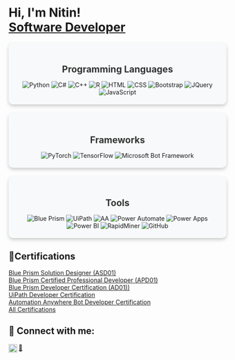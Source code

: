 <h1>Hi, I'm Nitin!<br> <a href="https://www.linkedin.com/in/nitin-prakash02/">Software Developer</a></h1>
<div style="background-color: #f8f9fa; padding: 20px; border-radius: 10px; box-shadow: 0 4px 8px 0 rgba(0,0,0,0.2); margin-bottom: 20px;">
    <h2 style="color: #333; text-align: center; margin-bottom: 15px;">Programming Languages</h2>
    <div class="lang" style="text-align: center;">
        <img src="https://img.shields.io/badge/-Python-F3F7FA?logo=python&logoColor=3776AB&style=for-the-badge&logoWidth=30" alt="Python">
        <img src="https://img.shields.io/badge/-C%20Sharp-F3F7FA?logo=c%20sharp&logoColor=512BD4&style=for-the-badge&logoWidth=30" alt="C#">
        <img src="https://img.shields.io/badge/-C++-F3F7FA?logo=c%2B%2B&logoColor=00599C&style=for-the-badge&logoWidth=30" alt="C++">
        <img src="https://img.shields.io/badge/-R-F3F7FA?logo=r&logoColor=276DC3&style=for-the-badge&logoWidth=30" alt="R">
        <img src="https://img.shields.io/badge/-HTML-F3F7FA?logo=html5&logoColor=E34F26&style=for-the-badge&logoWidth=30" alt="HTML">
        <img src="https://img.shields.io/badge/-CSS-F3F7FA?logo=css3&logoColor=1572B6&style=for-the-badge&logoWidth=30" alt="CSS">
        <img src="https://img.shields.io/badge/-Bootstrap-F3F7FA?logo=bootstrap&logoColor=7952B3&style=for-the-badge&logoWidth=30" alt="Bootstrap">
        <img src="https://img.shields.io/badge/-JQuery-F3F7FA?logo=jquery&logoColor=0769AD&style=for-the-badge&logoWidth=30" alt="JQuery">
        <img src="https://img.shields.io/badge/-JavaScript-F3F7FA?logo=javascript&logoColor=F7DF1E&style=for-the-badge&logoWidth=30" alt="JavaScript">
    </div>
</div>
<div style="background-color: #f8f9fa; padding: 20px; border-radius: 10px; box-shadow: 0 4px 8px 0 rgba(0,0,0,0.2); margin-bottom: 20px;">
    <h2 style="color: #333; text-align: center; margin-bottom: 15px;">Frameworks</h2>
    <div class="frameworks-tools" style="text-align: center;">
        <img src="https://img.shields.io/badge/-PyTorch-F3F7FA?logo=pytorch&logoColor=EE4C2C&style=for-the-badge&logoWidth=30" alt="PyTorch">
        <img src="https://img.shields.io/badge/-TensorFlow-F3F7FA?logo=tensorflow&logoColor=FF6F00&style=for-the-badge&logoWidth=30" alt="TensorFlow">
        <img src="https://img.shields.io/badge/-Microsoft%20Bot%20Framework-F3F7FA?logo=microsoft&logoColor=0078D4&style=for-the-badge&logoWidth=30" alt="Microsoft Bot Framework">
    </div>
</div>
<div style="background-color: #f8f9fa; padding: 20px; border-radius: 10px; box-shadow: 0 4px 8px 0 rgba(0,0,0,0.2); margin-bottom: 20px;">
    <h2 style="color: #333; text-align: center; margin-bottom: 15px;">Tools</h2>
    <div class="frameworks-tools" style="text-align: center;">
        <img src="https://img.shields.io/badge/-Blue%20Prism-F3F7FA?logo=blueprism&logoColor=276DC3&style=for-the-badge&logoWidth=30" alt="Blue Prism">
        <img src="https://img.shields.io/badge/-UiPath-F3F7FA?logo=uipath&logoColor=FAA81D&style=for-the-badge&logoWidth=30" alt="UiPath">
        <img src="https://img.shields.io/badge/-Automation%20Anywhere-F3F7FA?logo=automationanywhere&logoColor=00D1B2&style=for-the-badge&logoWidth=30" alt="AA">
        <img src="https://img.shields.io/badge/-Power%20Automate-F3F7FA?logo=microsoft&logoColor=0078D4&style=for-the-badge&logoWidth=30" alt="Power Automate">
        <img src="https://img.shields.io/badge/-Power%20Apps-F3F7FA?logo=microsoft&logoColor=0078D4&style=for-the-badge&logoWidth=30" alt="Power Apps">
        <img src="https://img.shields.io/badge/-Power%20BI-F3F7FA?logo=powerbi&logoColor=F2C811&style=for-the-badge&logoWidth=30" alt="Power BI">
        <img src="https://img.shields.io/badge/-RapidMiner-F3F7FA?logo=rapidminer&logoColor=FF6900&style=for-the-badge&logoWidth=30" alt="RapidMiner">
        <img src="https://img.shields.io/badge/-GitHub-F3F7FA?logo=github&logoColor=181717&style=for-the-badge&logoWidth=30" alt="GitHub">
    </div>
</div>



<h2>📄Certifications</h2>
<a href="https://www.credly.com/badges/0b62dc57-6fb3-4f5d-a16e-b9f3b9dcc80f?source=linked_in_profile">Blue Prism Solution Designer (ASD01)</a><br>
<a href="https://www.credly.com/badges/2e8ee511-1697-40ef-aa4c-bdde8e91cd87/linked_in_profile">Blue Prism Certified Professional Developer (APD01)</a><br>
<a href="https://www.credly.com/badges/969aa879-9217-432c-a467-25ba69c801be/linked_in_profile">Blue Prism Developer Certification (AD01))</a><br>
<a href="">UiPath Developer Certification</a><br>
<a href="https://certificates.automationanywhere.com/d276a7a6-beba-4e26-a583-a10e19aacdb4#gs.3dg93n">Automation Anywhere Bot Developer Certification</a><br>
<a href="">All Certifications</a>




<h2> 🤳 Connect with me:</h2>


[<img align="left" width="20px" src="https://cdn.jsdelivr.net/npm/simple-icons@v3/icons/linkedin.svg" />][linkedin]

[linkedin]: https://www.linkedin.com/in/nitin-prakash02/
<a href="mailto:nitinprakash.02@gmail.com">📧</a>



<!--
**Nitinprakash02/Nitinprakash02** is a ✨ special ✨ repository because its README.md (this file) appears on your GitHub profile.

Here are some ideas to get you started:

- 🔭 I’m currently working on ...
- 🌱 I’m currently learning ...
- 👯 I’m looking to collaborate on ...
- 🤔 I’m looking for help with ...
- 💬 Ask me about ...
- 📫 How to reach me: ...
- 😄 Pronouns: ...
- ⚡ Fun fact: ...
-->
